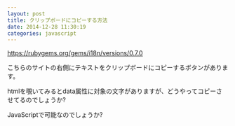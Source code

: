```yaml
---
layout: post
title: クリップボードにコピーする方法
date: 2014-12-28 11:30:19
categories: javascript
---
```

<!-- {% raw %} -->
<p><a href="https://rubygems.org/gems/i18n/versions/0.7.0">https://rubygems.org/gems/i18n/versions/0.7.0</a></p>

<p>こちらのサイトの右側にテキストをクリップボードにコピーするボタンがあります。</p>

<p>htmlを覗いてみるとdata属性に対象の文字がありますが、どうやってコピーさせてるのでしょうか?</p>

<p>JavaScriptで可能なのでしょうか?</p>
<!-- {% endraw %} -->

